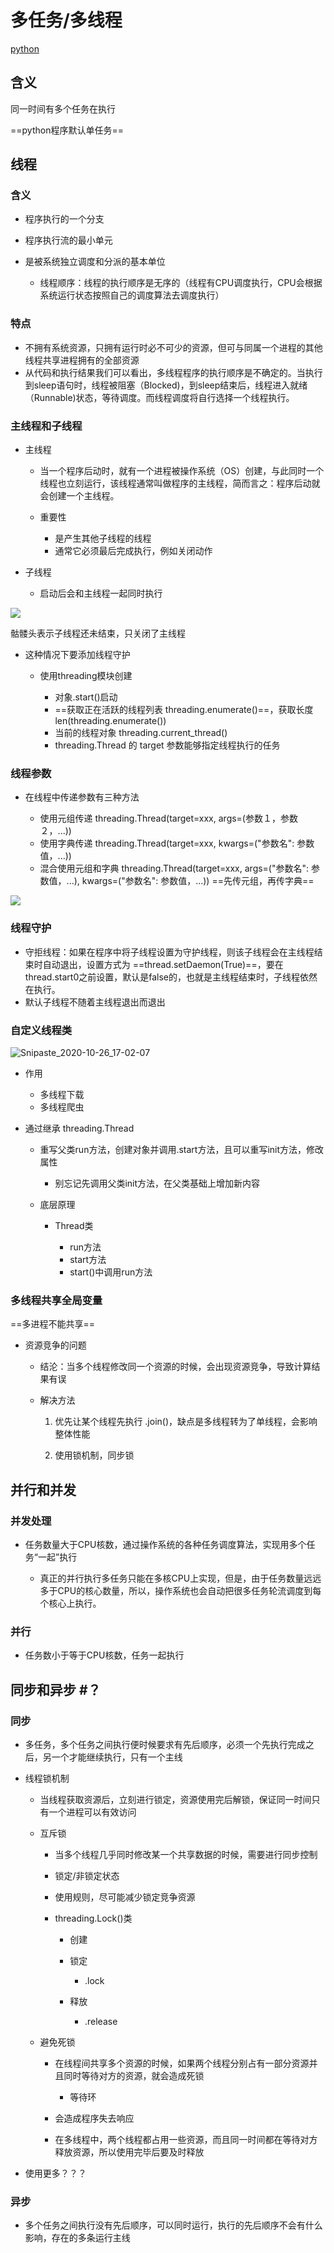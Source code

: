# 多任务/多线程
[python](python.md)

## 含义

同一时间有多个任务在执行

==python程序默认单任务==

## 线程

### 含义

- 程序执行的一个分支
- 程序执行流的最小单元
- 是被系统独立调度和分派的基本单位

	- 线程顺序：线程的执行顺序是无序的（线程有CPU调度执行，CPU会根据系统运行状态按照自己的调度算法去调度执行）

### 特点

- 不拥有系统资源，只拥有运行时必不可少的资源，但可与同属一个进程的其他线程共享进程拥有的全部资源
- 从代码和执行结果我们可以看出，多线程程序的执行顺序是不确定的。当执行到sleep语句时，线程被阻塞（Blocked)，到sleep结束后，线程进入就绪（Runnable)状态，等待调度。而线程调度将自行选择一个线程执行。

### 主线程和子线程

- 主线程

	- 当一个程序后动时，就有一个进程被操作系统（OS）创建，与此同时一个线程也立刻运行，该线程通常叫做程序的主线程，简而言之：程序后动就会创建一个主线程。
	- 重要性

		- 是产生其他子线程的线程
		- 通常它必须最后完成执行，例如关闭动作

- 子线程

	- 启动后会和主线程一起同时执行
	

![](assets/470af8fb01b2cc01d59ebe57a242427b42c9854d216776e3733db6cafc625db9.png)
	

骷髅头表示子线程还未结束，只关闭了主线程

- 这种情况下要添加线程守护
	- 使用threading模块创建

	  - 对象.start()启动
	  - ==获取正在活跃的线程列表 threading.enumerate()==，获取长度len(threading.enumerate())
	  - 当前的线程对象 threading.current_thread()
	  -  threading.Thread 的 target 参数能够指定线程执行的任务
### 线程参数
- 在线程中传递参数有三种方法

	- 使用元组传递 threading.Thread(target=xxx, args=(参数１，参数２，...))
	- 使用字典传递 threading.Thread(target=xxx, kwargs=("参数名": 参数值，...))
	- 混合使用元组和字典 threading.Thread(target=xxx, args=("参数名": 参数值，...), kwargs=("参数名": 参数值，...))  ==先传元组，再传字典==


![](assets/e9f3f1182b7a97a444b8e37d1c466bfb2a05bbe99cf262384da956db0accc064.png)

### 线程守护

- 守拒线程：如果在程序中将子线程设置为守护线程，则该子线程会在主线程结束时自动退出，设置方式为 ==thread.setDaemon(True)==，要在thread.start0之前设置，默认是false的，也就是主线程结束时，子线程依然在执行。
- 默认子线程不随着主线程退出而退出

### 自定义线程类

![Snipaste_2020-10-26_17-02-07](assets/Snipaste_2020-10-26_17-02-07.png)

- 作用

	- 多线程下载
	- 多线程爬虫

- 通过继承 threading.Thread

	- 重写父类run方法，创建对象并调用.start方法，且可以重写init方法，修改属性

		- 别忘记先调用父类init方法，在父类基础上增加新内容

	- 底层原理

		- Thread类

			- run方法
			- start方法
			- start()中调用run方法

### 多线程共享全局变量
==多进程不能共享==
- 资源竞争的问题

  - 结沦：当多个线程修改同一个资源的时候，会出现资源竞争，导致计算结果有误
  - 解决方法

    1. 优先让某个线程先执行 .join()，缺点是多线程转为了单线程，会影响整体性能

    2. 使用锁机制，同步锁

## 并行和并发

### 并发处理

- 任务数量大于CPU核数，通过操作系统的各种任务调度算法，实现用多个任务“一起”执行

	- 真正的并行执行多任务只能在多核CPU上实现，但是，由于任务数量远远多于CPU的核心数量，所以，操作系统也会自动把很多任务轮流调度到每个核心上执行。

### 并行

- 任务数小于等于CPU核数，任务一起执行

## 同步和异步 #？

### 同步

- 多任务，多个任务之间执行便时候要求有先后顺序，必须一个先执行完成之后，另一个才能继续执行，只有一个主线
- 线程锁机制

	- 当线程获取资源后，立刻进行锁定，资源使用完后解锁，保证同一时间只有一个进程可以有效访问
	- 互斥锁

		- 当多个线程几乎同时修改某一个共享数据的时候，需要进行同步控制
		- 锁定/非锁定状态
		- 使用规则，尽可能减少锁定竞争资源
		- threading.Lock()类

			- 创建
			- 锁定

				- .lock

			- 释放

				- .release

	- 避免死锁

		- 在线程间共享多个资源的时候，如果两个线程分别占有一部分资源并且同时等待对方的资源，就会造成死锁

			- 等待环

		- 会造成程序失去响应
		- 在多线程中，两个线程都占用一些资源，而且同一时间都在等待对方释放资源，所以使用完毕后要及时释放

- 使用更多？？？

### 异步

- 多个任务之间执行没有先后顺序，可以同时运行，执行的先后顺序不会有什么影响，存在的多条运行主线

